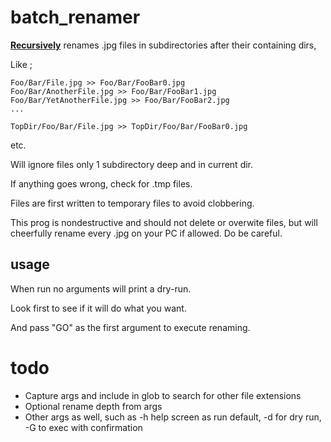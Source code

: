 # batch_renamer

**<ins>Recursively</ins>** renames .jpg files in subdirectories after their containing dirs,

Like ;

```
Foo/Bar/File.jpg >> Foo/Bar/FooBar0.jpg
Foo/Bar/AnotherFile.jpg >> Foo/Bar/FooBar1.jpg
Foo/Bar/YetAnotherFile.jpg >> Foo/Bar/FooBar2.jpg
...

TopDir/Foo/Bar/File.jpg >> TopDir/Foo/Bar/FooBar0.jpg 
```
etc.

Will ignore files only 1 subdirectory deep and in current dir.

If anything goes wrong, check for .tmp files. 

Files are first written to temporary files to avoid clobbering. 

This prog is nondestructive and should not delete or overwite files, but will cheerfully rename every .jpg on your PC if allowed. Do be careful.

## usage

When run no arguments will print a dry-run.

Look first to see if it will do what you want.

And pass "GO" as the first argument to execute renaming.

# todo 
* Capture args and include in glob to search for other file extensions
* Optional rename depth from args
* Other args as well, such as -h help screen as run default, -d for dry run, -G to exec with confirmation

